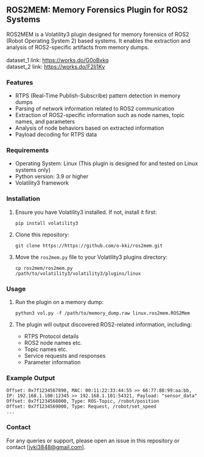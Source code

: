 ## ROS2MEM: Memory Forensics Plugin for ROS2 Systems

ROS2MEM is a Volatility3 plugin designed for memory forensics of ROS2 (Robot Operating System 2) based systems. It enables the extraction and analysis of ROS2-specific artifacts from memory dumps. </br></br>
dataset_1 link: https://works.do/G0oBxkq</br>
dataset_2 link: https://works.do/F2Ij1Ky
### Features

- RTPS (Real-Time Publish-Subscribe) pattern detection in memory dumps
- Parsing of network information related to ROS2 communication
- Extraction of ROS2-specific information such as node names, topic names, and parameters
- Analysis of node behaviors based on extracted information
- Payload decoding for RTPS data


### Requirements

- Operating System: Linux (This plugin is designed for and tested on Linux systems only)
- Python version: 3.9 or higher
- Volatility3 framework

### Installation

1. Ensure you have Volatility3 installed. If not, install it first:
   ```
   pip install volatility3
   ```

2. Clone this repository:
   ```
   git clone https://https://github.com/o-kki/ros2mem.git
   ```

3. Move the `ros2mem.py` file to your Volatility3 plugins directory:
   ```
   cp ros2mem/ros2mem.py /path/to/volatility3/volatility3/plugins/linux
   ```

### Usage

1. Run the plugin on a memory dump:
   ```
   python3 vol.py -f /path/to/memory_dump.raw linux.ros2mem.ROS2Mem
   ```

2. The plugin will output discovered ROS2-related information, including:
   - RTPS Protocol details
   - ROS2 node names etc.
   - Topic names etc.
   - Service requests and responses
   - Parameter information

### Example Output

```
Offset: 0x7f1234567890, MAC: 00:11:22:33:44:55 >> 66:77:88:99:aa:bb, IP: 192.168.1.100:12345 >> 192.168.1.101:54321, Payload: "sensor_data"
Offset: 0x7f1234568000, Type: ROS-Topic, /robot/position
Offset: 0x7f1234569000, Type: Request, /robot/set_speed
...
```

### Contact

For any queries or support, please open an issue in this repository or contact [jyki3848@gmail.com].
